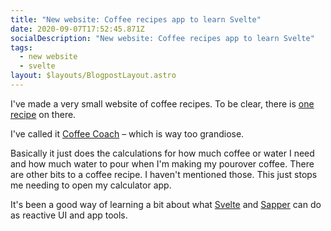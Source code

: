 ```yaml
---
title: "New website: Coffee recipes app to learn Svelte"
date: 2020-09-07T17:52:45.871Z
socialDescription: "New website: Coffee recipes app to learn Svelte"
tags:
  - new website
  - svelte
layout: $layouts/BlogpostLayout.astro
---
```

I've made a very small website of coffee recipes. To be clear, there is [one recipe](https://coffee-coach.netlify.app/v60-by-james-hoffman) on there.

I've called it [Coffee Coach](https://coffee-coach.netlify.app/) – which is way too grandiose.

Basically it just does the calculations for how much coffee or water I need and how much water to pour when I'm making my pourover coffee. There are other bits to a coffee recipe. I haven't mentioned those. This just stops me needing to open my calculator app.

It's been a good way of learning a bit about what [Svelte](https://svelte.dev/) and [Sapper](https://sapper.svelte.dev/) can do as reactive UI and app tools.